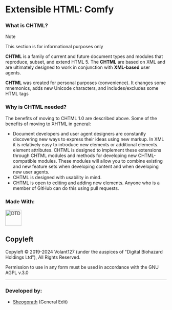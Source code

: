 # Extensible HTML: Comfy
### What is СHTML?

> [!NOTE]
> This section is for informational purposes only

**CHTML** is a family of current and future document types and modules that reproduce, subset, and extend HTML 5. The **CHTML** are based on XML and are ultimately designed to work in conjunction with **XML-based** user agents.

**CHTML** was created for personal purposes (convenience). It changes some mnemonics, adds new Unicode characters, and includes/excludes some HTML tags

### Why is CHTML needed?

The benefits of moving to CHTML 1.0 are described above. Some of the benefits of moving to XHTML in general:

- Document developers and user agent designers are constantly discovering new ways to express their ideas using new markup. In XML it is relatively easy to introduce new elements or additional elements. element attributes. CHTML is designed to implement these extensions through CHTML modules and methods for developing new CHTML-compatible modules. These modules will allow you to combine existing and new feature sets when developing content and when developing new user agents.
- CHTML is designed with usability in mind.
- CHTML is open to editing and adding new elements. Anyone who is a member of GitHub can do this using pull requests.

<!--
## Specification

## References

## Additional Knowledge
-->

<h3 align="left">Made With:</h3>
<p align="left"></p>
<img src="https://github.com/MSIborisyeltsin/comfortablie-dtd/assets/95223648/6ce05b13-3635-42c5-b280-606a0afb974b" title="Document Type Definition" alt="DTD" width="50"/>

## Copyleft

Copyleft &copy; 2019-2024 Volant127 (under the auspices of "Digital Biohazard Holdings Ltd"),
All Rights Reserved.

Permission to use in any form must be used in accordance with the GNU AGPL v.3.0

---
### Developed by:
  - [Sheogorath](https://github.com/MSIborisyeltsin/) (General Edit)
